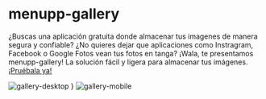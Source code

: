 # menupp-gallery

¿Buscas una aplicación gratuita donde almacenar tus imagenes de manera segura y confiable? ¿No quieres dejar que aplicaciones como Instragram, Facebook o Google Fotos vean tus fotos en tanga? ¡Wala, te presentamos menupp-gallery! La solución fácil y ligera para almacenar tus imágenes. [¡Pruébala ya!](https://menupp-gallery.vercel.app/)

![gallery-desktop](./docs/previews/gallery-desktop.png)
}
![gallery-mobile](./docs/previews/gallery-mobile.png)
